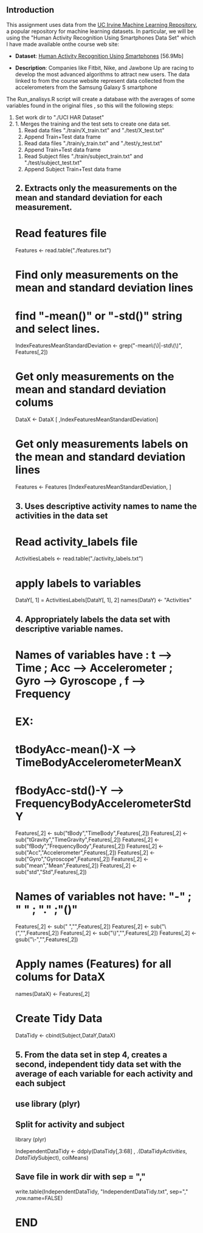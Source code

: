 ## Introduction

This assignment uses data from
the <a href="http://archive.ics.uci.edu/ml/datasets/Human+Activity+Recognition+Using+Smartphones">
UC Irvine Machine Learning Repository</a>, a popular repository for machine learning
datasets. In particular, we will be using the 
"Human Activity Recognition Using Smartphones Data Set" 
which I have made available onthe course web site:

* <b>Dataset</b>: <a href="https://d396qusza40orc.cloudfront.net/getdata%2Fprojectfiles%2FUCI%20HAR%20Dataset.zip">
Human Activity Recognition Using Smartphones</a> [56.9Mb]

* <b>Description</b>: Companies like Fitbit, Nike, and Jawbone Up are racing to develop the most advanced algorithms 
to attract new users. The data linked to from the course website represent data collected from the accelerometers 
from the Samsung Galaxy S smartphone

The Run_analisys.R script will create a database with the averages of some variables found in the original files
, so this will the following steps:
<ol>
	<li> Set work dir to "./UCI HAR Dataset" </li>
	<li> 1. Merges the training and the test sets to create one data set.
	<ol> 
		<li>Read data files "./train/X_train.txt" and "./test/X_test.txt"</li>
		<li>Append Train+Test data frame</li>
	</ol>
	<ol>
		<li> Read data files "./train/y_train.txt" and "./test/y_test.txt"</li>
		<li>Append Train+Test data frame</li>
	</ol>
	<ol>
		<li>Read Subject files "./train/subject_train.txt" and "./test/subject_test.txt"</li>  
		<li>Append Subject Train+Test data frame</li>
</ol>
  
## 2. Extracts only the measurements on the mean and standard deviation for each measurement.

# Read features file
  Features <- read.table("./features.txt")  

# Find only measurements on the mean and standard deviation lines
# find "-mean()" or "-std()" string and select lines.  
  IndexFeaturesMeanStandardDeviation <- grep("-mean\\(\\)|-std\\(\\)", Features[,2])

# Get only measurements on the mean and standard deviation colums  
  DataX     <- DataX     [ ,IndexFeaturesMeanStandardDeviation] 

# Get only measurements labels on the mean and standard deviation lines  
  Features  <- Features  [IndexFeaturesMeanStandardDeviation, ] 


## 3. Uses descriptive activity names to name the activities in the data set
# Read activity_labels file 
  ActivitiesLabels <- read.table("./activity_labels.txt")
  
# apply labels to variables   
  DataY[, 1] = ActivitiesLabels[DataY[, 1], 2]
  names(DataY) <- "Activities"
  

## 4. Appropriately labels the data set with descriptive variable names. 
# Names of variables have    : t --> Time ;  Acc --> Accelerometer ; Gyro --> Gyroscope , f --> Frequency
# EX:
# tBodyAcc-mean()-X  --> TimeBodyAccelerometerMeanX 
# fBodyAcc-std()-Y   --> FrequencyBodyAccelerometerStdY
 
  Features[,2] <- sub("tBody","TimeBody",Features[,2])
  Features[,2] <- sub("tGravity","TimeGravity",Features[,2])
  Features[,2] <- sub("fBody","FrequencyBody",Features[,2])
  Features[,2] <- sub("Acc","Accelerometer",Features[,2])
  Features[,2] <- sub("Gyro","Gyroscope",Features[,2])
  Features[,2] <- sub("mean","Mean",Features[,2])
  Features[,2] <- sub("std","Std",Features[,2])

# Names of variables not have: "-" ; " " ; "." ;"()"

  Features[,2] <- sub(" ","",Features[,2])
  Features[,2] <- sub("\\(","",Features[,2])
  Features[,2] <- sub("\\)","",Features[,2])
  Features[,2] <- gsub("\\-","",Features[,2])

# Apply names (Features) for all colums for DataX
  names(DataX) <- Features[,2]  

# Create Tidy Data 
  
  DataTidy <- cbind(Subject,DataY,DataX)
  
## 5. From the data set in step 4, creates a second, independent tidy data set with the average of each variable for each activity and each subject
## use library (plyr)
## Split for activity and  subject   
 library (plyr)
 
 IndependentDataTidy <- ddply(DataTidy[,3:68] , .(DataTidy$Activities,DataTidy$Subject), colMeans)

 
## Save file in work dir with sep = ","

 write.table(IndependentDataTidy, "IndependentDataTidy.txt", sep="," ,row.name=FALSE)
  
 
# END 
</ol> 


